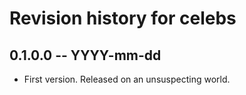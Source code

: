 # Revision history for celebs

## 0.1.0.0 -- YYYY-mm-dd

* First version. Released on an unsuspecting world.

